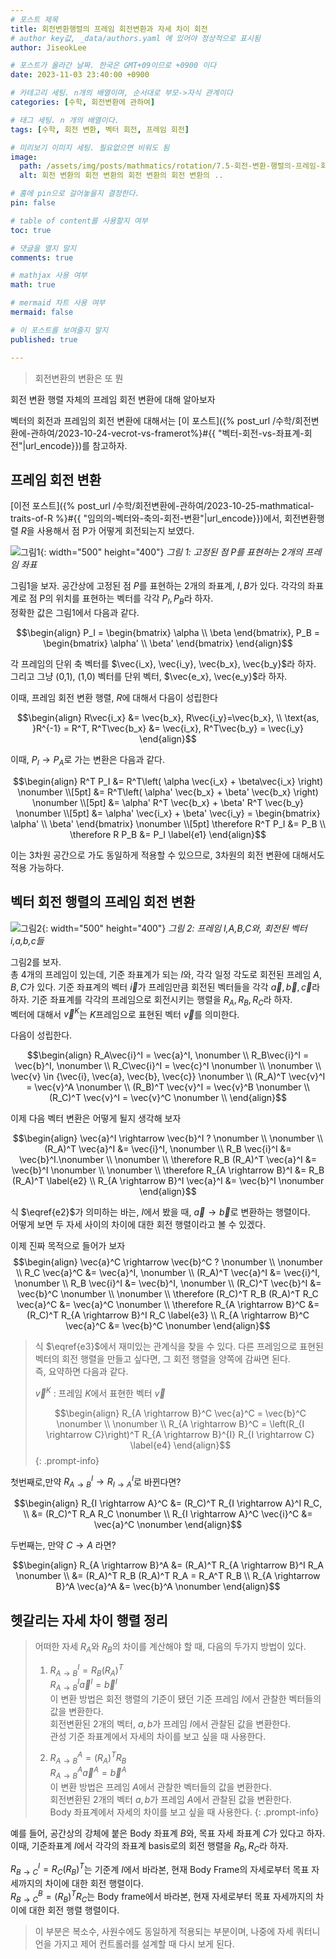 ```yaml
---
# 포스트 제목 
title: 회전변환행렬의 프레임 회전변환과 자세 차이 회전
# author key값, _data/authors.yaml 에 있어야 정상적으로 표시됨
author: JiseokLee

# 포스트가 올라간 날짜. 한국은 GMT+09이므로 +0900 이다
date: 2023-11-03 23:40:00 +0900 

# 카테고리 세팅. n개의 배열이며, 순서대로 부모->자식 관계이다
categories: [수학, 회전변환에 관하여]

# 태그 세팅. n 개의 배열이다.
tags: [수학, 회전 변환, 벡터 회전, 프레임 회전]

# 미리보기 이미지 세팅. 필요없으면 비워도 됨
image:
  path: /assets/img/posts/mathmatics/rotation/7.5-회전-변환-행렬의-프레임-회전-변환/jacket.png
  alt: 회전 변환의 회전 변환의 회전 변환의 회전 변환의 ..

# 홈에 pin으로 걸어놓을지 결정한다.
pin: false

# table of content를 사용할지 여부
toc: true

# 댓글을 열지 말지
comments: true

# mathjax 사용 여부
math: true

# mermaid 차트 사용 여부
mermaid: false

# 이 포스트를 보여줄지 말지
published: true

---
```


> 회전변환의 변환은 또 뭔

회전 변환 행렬 자체의 프레임 회전 변환에 대해 알아보자

벡터의 회전과 프레임의 회전 변환에 대해서는 [이 포스트]({% post_url /수학/회전변환에-관하여/2023-10-24-vecrot-vs-framerot%}#{{ "벡터-회전-vs-좌표계-회전"|url_encode}})를 참고하자.  


## 프레임 회전 변환

[이전 포스트]({% post_url /수학/회전변환에-관하여/2023-10-25-mathmatical-traits-of-R %}#{{ "임의의-벡터와-축의-회전-변환"|url_encode}})에서, 회전변환행렬 $R$을 사용해서 점 P가 어떻게 회전되는지 보였다. 

![그림1](/assets/img/posts/mathmatics/rotation/7.5-회전-변환-행렬의-프레임-회전-변환/jacket.png){: width="500" height="400"}
_그림 1: 고정된 점 P를 표현하는 2개의 프레임 좌표_

그림1을 보자. 공간상에 고정된 점 $P$를 표현하는 2개의 좌표계, $I,B$가 있다. 각각의 좌표계로 점 P의 위치를 표현하는 벡터를 각각 $P_I, P_B$라 하자.  
정확한 값은 그림1에서 다음과 같다. 

$$\begin{align}
P_I = \begin{bmatrix} \alpha \\ \beta \end{bmatrix}, P_B = \begin{bmatrix} \alpha' \\ \beta' \end{bmatrix}
\end{align}$$

각 프레임의 단위 축 벡터를 $\vec{i_x}, \vec{i_y}, \vec{b_x}, \vec{b_y}$라 하자. 그리고 그냥 (0,1), (1,0) 벡터를 단위 벡터, $\vec{e_x}, \vec{e_y}$라 하자. 

이때, 프레임 회전 변환 행렬, $R$에 대해서 다음이 성립한다

$$\begin{align}
R\vec{i_x} &= \vec{b_x}, R\vec{i_y}=\vec{b_x}, \\
\text{as, }R^{-1} = R^T, R^T\vec{b_x} &= \vec{i_x}, R^T\vec{b_y} = \vec{i_y}
\end{align}$$

이때, $P_I \rightarrow P_A$로 가는 변환은 다음과 같다.

$$\begin{align}
R^T P_I &= R^T\left( \alpha \vec{i_x} + \beta\vec{i_x} \right) \nonumber \\[5pt]
&= R^T\left( \alpha' \vec{b_x} + \beta' \vec{b_x} \right) \nonumber \\[5pt]
&= \alpha' R^T \vec{b_x} + \beta' R^T \vec{b_y} \nonumber \\[5pt]
&= \alpha' \vec{i_x} + \beta' \vec{i_y} = \begin{bmatrix} \alpha' \\ \beta' \end{bmatrix} \nonumber \\[5pt]
\therefore R^T P_I &= P_B \\
\therefore R P_B &= P_I \label{e1}
\end{align}$$

이는 3차원 공간으로 가도 동일하게 적용할 수 있으므로, 3차원의 회전 변환에 대해서도 적용 가능하다. 

## 벡터 회전 행렬의 프레임 회전 변환

![그림2](/assets/img/posts/mathmatics/rotation/7.5-회전-변환-행렬의-프레임-회전-변환/2d-rotation-frame-conversion_conversion.png){: width="500" height="400"}
_그림 2: 프레임 I,A,B,C와, 회전된 벡터 i,a,b,c들_

그림2를 보자.  
총 4개의 프레임이 있는데, 기준 좌표계가 되는 $I$와, 각각 일정 각도로 회전된 프레임 $A,B,C$가 있다. 
기준 좌표계의 벡터 $\vec{i}$가 프레임만큼 회전된 벡터들을 각각 $\vec{a}, \vec{b}, \vec{c}$라 하자. 기준 좌표계를 각각의 프레임으로 회전시키는 행렬을 $R_A, R_B, R_C$라 하자.  
벡터에 대해서 $\vec{v}^K$는 $K$프레임으로 표현된 벡터 $\vec{v}$를 의미한다. 

다음이 성립한다.

$$\begin{align}
R_A\vec{i}^I = \vec{a}^I, \nonumber \\
R_B\vec{i}^I = \vec{b}^I, \nonumber \\
R_C\vec{i}^I = \vec{c}^I \nonumber \\
\nonumber \\
\vec{v} \in {\vec{i}, \vec{a}, \vec{b}, \vec{c}} \nonumber \\
(R_A)^T \vec{v}^I = \vec{v}^A \nonumber \\
(R_B)^T \vec{v}^I = \vec{v}^B \nonumber \\
(R_C)^T \vec{v}^I = \vec{v}^C \nonumber \\
\end{align}$$

이제 다음 벡터 변환은 어떻게 될지 생각해 보자

$$\begin{align}
\vec{a}^I \rightarrow \vec{b}^I ? \nonumber \\
\nonumber \\
(R_A)^T \vec{a}^I &= \vec{i}^I, \nonumber \\
R_B \vec{i}^I &= \vec{b}^I.\nonumber \\
\nonumber \\
\therefore R_B (R_A)^T \vec{a}^I &= \vec{b}^I \nonumber \\
\nonumber \\
\therefore R_{A \rightarrow B}^I &= R_B (R_A)^T \label{e2} \\
R_{A \rightarrow B}^I \vec{a}^I &= \vec{b}^I \nonumber
\end{align}$$

식 $\eqref{e2}$가 의미하는 바는, $I$에서 봤을 때, $\vec{a} \rightarrow \vec{b}$로 변환하는 행렬이다.  
어떻게 보면 두 자세 사이의 차이에 대한 회전 행렬이라고 볼 수 있겠다.

이제 진짜 목적으로 들어가 보자
$$\begin{align}
\vec{a}^C \rightarrow \vec{b}^C ? \nonumber \\
\nonumber \\
R_C \vec{a}^C &= \vec{a}^I, \nonumber \\
(R_A)^T \vec{a}^I &= \vec{i}^I, \nonumber \\
R_B \vec{i}^I &= \vec{b}^I, \nonumber \\
(R_C)^T \vec{b}^I &= \vec{b}^C \nonumber \\
\nonumber \\
\therefore (R_C)^T R_B (R_A)^T R_C \vec{a}^C &= \vec{a}^C \nonumber \\
\therefore R_{A \rightarrow B}^C &= (R_C)^T R_{A \rightarrow B}^I R_C \label{e3} \\
R_{A \rightarrow B}^C \vec{a}^C &= \vec{b}^C \nonumber 
\end{align}$$


> 식 $\eqref{e3}$에서 재미있는 관계식을 찾을 수 있다.
> 다른 프레임으로 표현된 벡터의 회전 행렬을 만들고 싶다면, 그 회전 행렬을 양쪽에 감싸면 된다.   
> 즉, 요약하면 다음과 같다. 
> 
> $\vec{v}^K$ : 프레임 $K$에서 표현한 벡터 $\vec{v}$
> 
> $$\begin{align}
> R_{A \rightarrow B}^C \vec{a}^C = \vec{b}^C \nonumber \\
> \nonumber \\
> R_{A \rightarrow B}^C = \left(R_{I \rightarrow C}\right)^T R_{A \rightarrow B}^{I} R_{I \rightarrow C} \label{e4}
> \end{align}$$
{: .prompt-info}

첫번째로,만약 $R_{A \rightarrow B}^I \rightarrow R_{I \rightarrow A}^I$로 바뀐다면?

$$\begin{align}
R_{I \rightarrow A}^C &= (R_C)^T R_{I \rightarrow A}^I R_C, \\
&= (R_C)^T R_A R_C \nonumber \\
R_{I \rightarrow A}^C \vec{i}^C &= \vec{a}^C \nonumber
\end{align}$$

두번째는, 만약 $C \rightarrow A$ 라면?

$$\begin{align}
R_{A \rightarrow B}^A &= (R_A)^T R_{A \rightarrow B}^I R_A \nonumber \\
&= (R_A)^T R_B (R_A)^T R_A = R_A^T R_B \\
R_{A \rightarrow B}^A \vec{a}^A &= \vec{b}^A \nonumber
\end{align}$$

## 헷갈리는 자세 차이 행렬 정리

> 어떠한 자세 $R_A$와 $R_B$의 차이를 계산해야 할 때, 다음의 두가지 방법이 있다. 
> 
> 1. $R_{A \rightarrow B}^I = R_B (R_A)^T$  
> $R_{A \rightarrow B}^I \vec{a}^I = \vec{b}^I$  
> 이 변환 방법은 회전 행렬의 기준이 됐던 기준 프레임 $I$에서 관찰한 벡터들의 값을 변환한다.  
> 회전변환된 2개의 벡터, $a,b$가 프레임 $I$에서 관찰된 값을 변환한다.  
> 관성 기준 좌표계에서 자세의 차이를 보고 싶을 때 사용한다.
> 
> 2. $R_{A \rightarrow B}^A = (R_A)^T R_B$  
> $R_{A \rightarrow B}^A \vec{a}^A = \vec{b}^A$  
> 이 변환 방법은 프레임 $A$에서 관찰한 벡터들의 값을 변환한다.   
> 회전변환된 2개의 벡터 $a,b$가 프레임 $A$에서 관찰된 값을 변환한다.  
> Body 좌표계에서 자세의 차이를 보고 싶을 때 사용한다. 
{: .prompt-info}

예를 들어, 공간상의 강체에 붙은 Body 좌표계 $B$와, 목표 자세 좌표계 $C$가 있다고 하자.  
이때, 기준좌표계 $I$에서 각각의 좌표계 basis로의 회전 행렬을 $R_B, R_C$라 하자.  

$R_{B \rightarrow C}^I = R_C (R_B)^T$는 기준계 $I$에서 바라본, 현재 Body Frame의 자세로부터 목표 자세까지의 차이에 대한 회전 행렬이다.   
$R_{B \rightarrow C}^B = (R_B)^T R_C$는 Body frame에서 바라본, 현재 자세로부터 목표 자세까지의 차이에 대한 회전 행렬 행렬이다. 

> 이 부분은 복소수, 사원수에도 동일하게 적용되는 부분이며, 나중에 자세 쿼터니언을 가지고 제어 컨트롤러를 설계할 때 다시 보게 된다. 